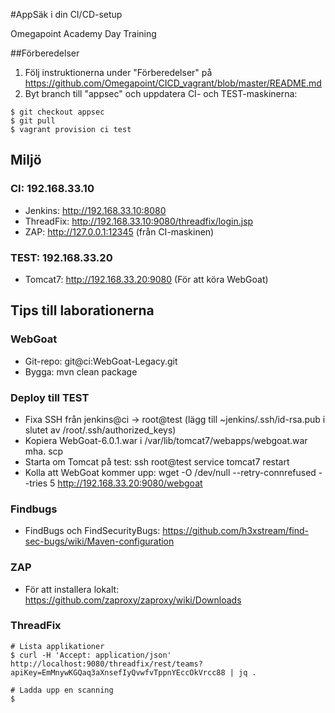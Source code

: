 #AppSäk i din CI/CD-setup

Omegapoint Academy Day Training

##Förberedelser

1. Följ instruktionerna under "Förberedelser" på https://github.com/Omegapoint/CICD_vagrant/blob/master/README.md
2. Byt branch till "appsec" och uppdatera CI- och TEST-maskinerna:

```
$ git checkout appsec
$ git pull
$ vagrant provision ci test
```

## Miljö

### CI: 192.168.33.10
* Jenkins: http://192.168.33.10:8080
* ThreadFix: http://192.168.33.10:9080/threadfix/login.jsp
* ZAP: http://127.0.0.1:12345 (från CI-maskinen)

### TEST: 192.168.33.20
* Tomcat7: http://192.168.33.20:9080 (För att köra WebGoat)

## Tips till laborationerna

### WebGoat
* Git-repo: git@ci:WebGoat-Legacy.git
* Bygga: mvn clean package

### Deploy till TEST
* Fixa SSH från jenkins@ci -> root@test (lägg till ~jenkins/.ssh/id-rsa.pub i slutet av /root/.ssh/authorized_keys)
* Kopiera WebGoat-6.0.1.war i /var/lib/tomcat7/webapps/webgoat.war mha. scp
* Starta om Tomcat på test: ssh root@test service tomcat7 restart
* Kolla att WebGoat kommer upp: wget -O /dev/null --retry-connrefused --tries 5 http://192.168.33.20:9080/webgoat

### Findbugs
* FindBugs och FindSecurityBugs: https://github.com/h3xstream/find-sec-bugs/wiki/Maven-configuration

### ZAP
* För att installera lokalt: https://github.com/zaproxy/zaproxy/wiki/Downloads

### ThreadFix

```
# Lista applikationer
$ curl -H 'Accept: application/json'  http://localhost:9080/threadfix/rest/teams?apiKey=EmMnywKGQaq3aXnsefIyQvwfvTppnYEccOkVrcc88 | jq .

# Ladda upp en scanning
$ 
```

